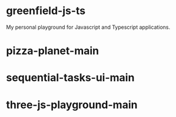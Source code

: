 # greenfield-js-ts

My personal playground for Javascript and Typescript applications.

# pizza-planet-main

# sequential-tasks-ui-main

# three-js-playground-main
